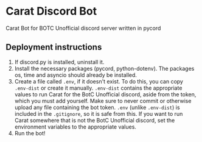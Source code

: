 # Carat Discord Bot
Carat Bot for BOTC Unofficial discord server written in pycord

## Deployment instructions
1. If discord.py is installed, uninstall it.
2. Install the necessary packages (pycord, python-dotenv). The packages os, time and asyncio should already be installed.
3. Create a file called `.env`, if it doesn't exist. To do this, you can copy `.env-dist` or create it manually. `.env-dist` contains the appropriate values to run Carat for the BotC Unofficial discord, aside from the token, which you must add yourself. Make sure to never commit or otherwise upload any file containing the bot token. `.env` (unlike `.env-dist`) is included in the `.gitignore`, so it is safe from this. If you want to run Carat somewhere that is not the BotC Unofficial discord, set the environment variables to the appropriate values.
4. Run the bot!